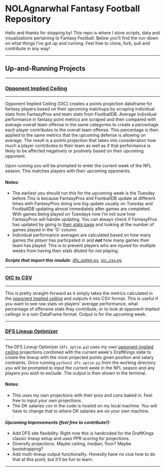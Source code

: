 # NOLAgnarwhal Fantasy Football Repository
Hello and thanks for stopping by! This repo is where I store scripts, data and visualizations pertaining to Fantasy Football. Below you'll find the run-down on what things I've got up and running. Feel free to clone, fork, pull and contribute in any way!
___

## Up-and-Running Projects
___

### [Opponent Implied Ceiling](https://github.com/NOLAgnarwhal/fantasy-football/tree/master/opponent_implied_ceiling)
___
Opponent Implied Ceiling (OIC) creates a points projection dataframe for fantasy players based on their upcoming matchups by scraping individual stats from FantasyPros and team stats from FootballDB. Average individual performance in fantasy point metrics are scraped and then compared with average overall team offense in the same categories to create a percentage each player contributes to the overall team offense. This percentage is then applied to the same metrics that the upcoming defense is allowing on average. The result is a points projection that takes into consideration how much a player contributes to their team as well as if that performance is likely to be affected negatively or postively based on their upcoming opponent. 

Upon running you will be prompted to enter the current week of the NFL season. This matches players with their upcoming opponents.

#### **Notes:**
+ The earliest you should run this for the upcoming week is the Tuesday before.This is because FantasyPros and FootballDB update at different times with FantasyPros doing one big update usually on Tuesday and FootballDB updating almost immediately after games are completed. With games being played on Tuesdays now I'm not sure how FantasyPros will handle updating. You can always check if FantasyPros has updated by going to [their stats page](https://www.fantasypros.com/nfl/stats/qb) and looking at the number of games played in the 'G' column.
+ Individual performance averages are calculated based on how many games *the player* has particpated in and ***not*** how many games their team has played. This is to prevent players who are injured for multiple weeks from having their stats diluted for not playing. 

***Scripts that import this module***: [dfs_optim.py](https://github.com/NOLAgnarwhal/fantasy-football/blob/master/dfs_optim.py), [oic_csv.py](https://github.com/NOLAgnarwhal/fantasy-football/blob/master/oic_csv.py)
___
### [OIC to CSV](https://github.com/NOLAgnarwhal/fantasy-football/blob/master/oic_csv.py)
___
This is pretty straight-forward as it simply takes the metrics calculated in the [opponent implied ceiling](https://github.com/NOLAgnarwhal/fantasy-football/tree/master/opponent_implied_ceiling) and outputs it into CSV format. This is useful if you want to see raw stats on players' average performance, what percentage of offensive stats they contribute, or to look at opponent implied ceilings in a non-DataFrame format. Output is for the upcoming week. 
___

### [DFS Lineup Optimizer](https://github.com/NOLAgnarwhal/fantasy-football/blob/master/dfs_optim.py)
___
The DFS Lineup Optimizer (`dfs_optim.py`) uses my own [opponent implied ceiling](https://github.com/NOLAgnarwhal/fantasy-football/tree/master/opponent_implied_ceiling) projections combined with the current week's DraftKings slate to create the lineup with the most projected points given position and salary contraints. Once running `python3 dfs_optim.py` from the working directory you will be prompted to input the current week in the NFL season and any players you wish to exclude. The output is then shown in the terminal. 

#### **Notes:**
+ This uses my own projections with their pros and cons baked in. Feel free to input your own projections. 
+ The DK salaries csv in the code is hosted on my local machine. You will have to change that to where DK salaries are on your own machine. 

#### ***Upcoming Improvements (feel free to contribute!):***
+ Add DFS site flexibility. Right now this is hardcoded for the DraftKings classic lineup setup and uses PPR scoring for projections. 
+ Diversify projections. Maybe ceiling, median, floor? Maybe bootstrapping?
+ Add multi-lineup output functionality. Honestly have no clue how to do that at this point, but it'll be fun to learn.
___






